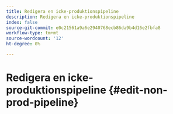 ```yaml
---
title: Redigera en icke-produktionspipeline
description: Redigera en icke-produktionspipeline
index: false
source-git-commit: e0c21561a9a6e2940768ecb86da9b4d16e2fbfa8
workflow-type: tm+mt
source-wordcount: '12'
ht-degree: 0%

---
```



# Redigera en icke-produktionspipeline {#edit-non-prod-pipeline}
